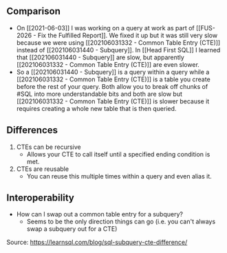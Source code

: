 ## Comparison
- On [[2021-06-03]] I was working on a query at work as part of [[FUS-2026 - Fix the Fulfilled Report]]. We fixed it up but it was still very slow because we were using [[202106031332 - Common Table Entry (CTE)]] instead of [[202106031440 - Subquery]]. In [[Head First SQL]] I learned that [[202106031440 - Subquery]] are slow, but apparently [[202106031332 - Common Table Entry (CTE)]] are even slower. 
- So a [[202106031440 - Subquery]] is a query within a query while a [[202106031332 - Common Table Entry (CTE)]] is a table you create before the rest of your query. Both allow you to break off chunks of #SQL into more understandable bits and both are slow but [[202106031332 - Common Table Entry (CTE)]] is slower because it requires creating a whole new table that is then queried. 

## Differences
1. CTEs can be recursive
	- Allows your CTE to call itself until a specified ending condition is met. 
2. CTEs are reusable
	- You can reuse this multiple times within a query and even alias it.


## Interoperability
- How can I swap out a common table entry for a subquery?
	- Seems to be the only direction things can go (i.e. you can't always swap a subquery out for a CTE)


Source: https://learnsql.com/blog/sql-subquery-cte-difference/